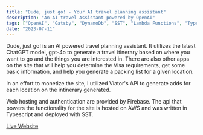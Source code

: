 ```yaml
---
title: "Dude, just go! - Your AI travel planning assistant"
description: "An AI travel Assistant powered by OpenAI"
tags: ["OpenAI", "Gatsby", "DynamoDb", "SST", "Lambda Functions", "Typescript"]
date: "2023-07-11"
---
```


Dude, just go! is an AI powered travel planning assistant. It utilizes the latest
ChatGPT model, gpt-4o to generate a travel itinerary based on where you want to go
and the things you are interested in. There are also other apps on the site that will
help you determine the Visa requirements, get some basic information, and help you
generate a packing list for a given location.

In an effort to monetize the site, I utilized Viator's API to generate adds for each
location on the intinerary generated.

Web hosting and authentication are provided by Firebase. The api that powers the
functionality for the site is hosted on AWS and was written in Typescript and deployed
with SST.

[Live Website](https://dudejustgo.com)
